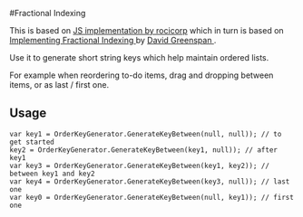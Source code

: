 #Fractional Indexing

This is based on [JS implementation by rocicorp](https://github.com/rocicorp/fractional-indexing)
which in turn is based on [Implementing Fractional Indexing
](https://observablehq.com/@dgreensp/implementing-fractional-indexing) by [David Greenspan
](https://github.com/dgreensp).

Use it to generate short string keys which help maintain ordered lists. 

For example when reordering to-do items, drag and dropping between items, or as last / first one.

## Usage
```charp
var key1 = OrderKeyGenerator.GenerateKeyBetween(null, null)); // to get started
key2 = OrderKeyGenerator.GenerateKeyBetween(key1, null)); // after key1
var key3 = OrderKeyGenerator.GenerateKeyBetween(key1, key2)); // between key1 and key2 
var key4 = OrderKeyGenerator.GenerateKeyBetween(key3, null)); // last one
var key0 = OrderKeyGenerator.GenerateKeyBetween(null, key1)); // first one
```